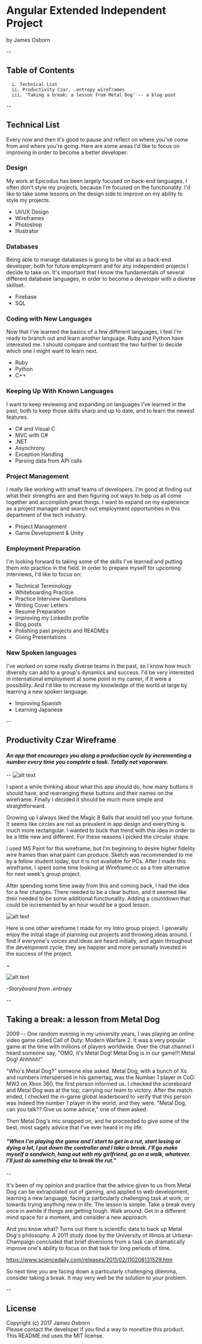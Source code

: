 # Angular Extended Independent Project
by James Osborn

*--*

## Table of Contents
```
  i. Technical List  
  ii. Productivity Czar, .entropy wireframes  
  iii. 'Taking a break: a lesson from Metal Dog' -- a blog post
```

*--*

## Technical List
Every now and then it's good to pause and reflect on where you've come from and where you're going. Here are some areas I'd like to focus on improving in order to become a better developer:

### Design
My work at Epicodus has been largely focused on back-end languages. I often don't style my projects, because I'm focused on the functionality. I'd like to take some lessons on the design side to improve on my ability to style my projects.
* UI/UX Design
* Wireframes
* Photoshop
* Illustrator


### Databases
Being able to manage databases is going to be vital as a back-end developer, both for future employment and for any independent projects I decide to take on. It's important that I know the fundamentals of several different database languages, in order to become a developer with a diverse skillset.

* Firebase
* SQL


### Coding with New Languages
Now that I've learned the basics of a few different languages, I feel I'm ready to branch out and learn another language. Ruby and Python have interested me. I should compare and contrast the two further to decide which one I might want to learn next.

* Ruby
* Python
* C++

### Keeping Up With Known Languages

I want to keep reviewing and expanding on languages I've learned in the past, both to keep those skills sharp and up to date, and to learn the newest features.

* C# and Visual C
* MVC with C#
* .NET
* Asynchrony
* Exception Handling
* Parsing data from API calls

### Project Management

I really like working with small teams of developers. I'm good at finding out what their strengths are and then figuring out ways to help us all come together and accomplish great things. I want to expand on my experience as a project manager and search out employment opportunities in this department of the tech industry.

* Project Management
* Game Development & Unity

### Employment Preparation

I'm looking forward to taking some of the skills I've learned and putting them into practice in the field. In order to prepare myself for upcoming interviews, I'd like to focus on:

* Technical Terminology
* Whiteboarding Practice
* Practice Interview Questions
* Writing Cover Letters
* Resume Preparation
* Improving my LinkedIn profile  
* Blog posts
* Polishing past projects and READMEs
* Giving Presentations

### New Spoken languages
I've worked on some really diverse teams in the past, so I know how much diversity can add to a group's dynamics and success. I'd be very interested in international employment at some point in my career, if it were a possibility. And I'd like to increase my knowledge of the world at large by learning a new spoken language.

* Improving Spanish
* Learning Japanese

*--*

## Productivity Czar Wireframe
#### *An app that encourages you along a production cycle by incrementing a number every time you complete a task. Totally not vaporware.*

--
![alt text](productivity-czar.png "A low-fi wireframe for a production encouragement app")

I spent a while thinking about what this app should do, how many buttons it should have, and rearranging these buttons and their names on the wireframe. Finally I decided it should be much more simple and straightforward.   

Growing up I always liked the Magic 8 Balls that would tell you your fortune. It seems like circles are not as prevalent in app design and everything is much more rectangular. I wanted to buck that trend with this idea in order to be a little new and different. For these reasons I picked the circular shape.

I used MS Paint for this wireframe, but I'm beginning to desire higher fidelity wire frames than what paint can produce. Sketch was recommended to me by a fellow student today, but it is not available for PCs. After I made this wireframe, I spent some time looking at Wireframe.cc as a free alternative for next week's group project.

After spending some time away from this and coming back, I had the idea for a few changes. There needed to be a clear button, and it seemed like their needed to be some additional functionality. Adding a countdown that could be incremented by an hour would be a good lesson.

![alt text](productivity-czar2.png "A low-fi wireframe for a production encouragement app")

Here is one other wireframe I made for my Intro group project. I generally enjoy the initial stage of planning out projects and throwing ideas around.  I find if everyone's voices and ideas are heard initially, and again throughout the development cycle, they are happier and more personally invested in the success of the project.

~

![alt text](proposedStructure2.png "A low-fi storyboard for an interactive cyberpunk short story")

*-Storyboard from .entropy*

*--*

## Taking a break: a lesson from Metal Dog

2009 -- One random evening in my university years, I was playing an online video game called Call of Duty: Modern Warfare 2. It was a very popular game at the time with millions of players worldwide. Over the chat channel I heard someone say, "OMG, it's Metal Dog! Metal Dog is in our game!!! Metal Dog! Ahhhhh!"

"Who's Metal Dog?" someone else asked. Metal Dog, with a bunch of Xs and numbers interspersed in his gamertag, was the Number 1 player in CoD: MW2 on Xbox 360, the first person informed us. I checked the scoreboard and Metal Dog was at the top, carrying our team to victory. After the match ended, I checked the in-game global leaderboard to  verify that this person was indeed the number 1 player in the world, and they were. "Metal Dog, can you talk?? Give us some advice," one of them asked.

Then Metal Dog's mic snapped on, and he proceeded to give some of the best, most sagely advice that I've ever heard in my life:

#### *"When I'm playing the game and I start to get in a rut, start losing or dying a lot, I put down the controller and I take a break. I'll go make myself a sandwich, hang out with my girlfriend, go on a walk, whatever. I'll just do something else to break the rut."*

--  


It's been of my opinion and practice that the advice given to us from Metal Dog can be extrapolated out of gaming, and applied to web development, learning a new language, facing a particularly challenging task at work, or towards trying anything new in life. The lesson is simple: Take a break every once in awhile if things are getting tough. Walk around. Get in a different mind space for a moment, and consider a new approach.

And you know what? Turns out there is scientific data to back up Metal Dog's philosophy. A 2011 study done by the University of Illinois at Urbana-Champaign concluded that brief diversions from a task can dramatically improve one's ability to focus on that task for long periods of time.

https://www.sciencedaily.com/releases/2011/02/110208131529.htm

So next time you are facing down a particularly challenging dilemma, consider taking a break. It may very well be the solution to your problem.

*--*

## License
Copyright (c) 2017 James Osborn  
Please contact the developer if you find a way to monetize this product.  
This README.md uses the MIT license.
